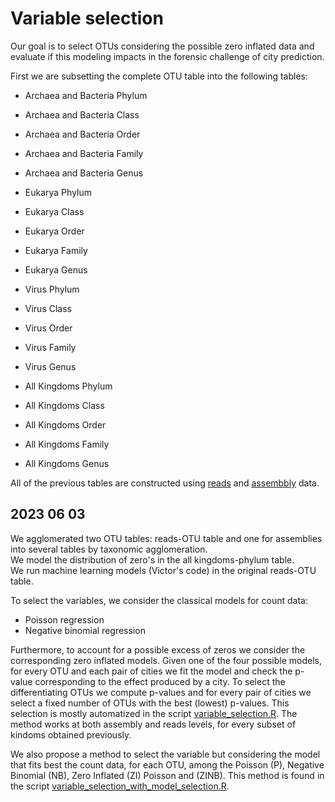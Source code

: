 # Variable selection
Our goal is to select OTUs considering the possible zero inflated data and evaluate if this modeling impacts in the forensic challenge of city prediction.

First we are subsetting the complete OTU table into the following tables:

- Archaea and Bacteria Phylum    
- Archaea and Bacteria Class    
- Archaea and Bacteria Order   
- Archaea and Bacteria Family   
- Archaea and Bacteria Genus  

- Eukarya Phylum  
- Eukarya Class   
- Eukarya Order  
- Eukarya Family   
- Eukarya Genus  

- Virus Phylum   
- Virus Class   
- Virus Order   
- Virus Family   
- Virus Genus  

- All Kingdoms Phylum   
- All Kingdoms Class   
- All Kingdoms Order   
- All Kingdoms Family   
- All Kingdoms Genus

All of the previous tables are constructed using [reads](./data/reads) and [assembbly](./data/reads) data. 

## 2023 06 03  
We agglomerated two OTU tables: reads-OTU table and one for assemblies into several tables by taxonomic agglomeration.  
We model the distribution of zero's in the all kingdoms-phylum table.  
We run machine learning models (Victor's code) in the original reads-OTU table. 

To select the variables, we consider the classical models for count data:

- Poisson regression
- Negative binomial regression

Furthermore, to account for a possible excess of zeros we consider the corresponding zero inflated models. 
Given one of the four possible models, for every OTU and each pair of cities we fit the model and check the p-value corresponding to the effect produced by a city. 
To select the differentiating OTUs we compute p-values and for every pair of cities we select a fixed number of OTUs with the best (lowest) p-values. 
This selection is mostly automatized in the script [variable_selection.R](./codes/variable_selection.R). 
The method works at both assembly and reads levels, for every subset of kindoms obtained previously.

We also propose a method to select the variable but considering the model that fits best the count data, for each OTU, among the Poisson (P), Negative Binomial (NB), Zero Inflated (ZI) Poisson and (ZINB). 
This method is found in the script [variable_selection_with_model_selection.R](./codes/variable_selection_with_model_selection.R).
